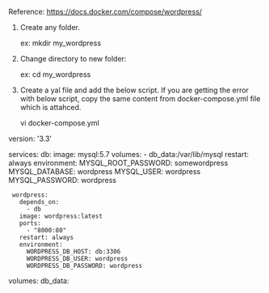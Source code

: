 Reference: https://docs.docker.com/compose/wordpress/

1. Create any folder. 

      ex: mkdir my_wordpress

2. Change directory to new folder: 

      ex: cd my_wordpress
      
3. Create a yal file and add the below script. If you are getting the error with below script, copy the same content from docker-compose.yml file which is attahced.

      vi docker-compose.yml

  version: '3.3'

  services:
     db:
       image: mysql:5.7
       volumes:
         - db_data:/var/lib/mysql
       restart: always
       environment:
         MYSQL_ROOT_PASSWORD: somewordpress
         MYSQL_DATABASE: wordpress
         MYSQL_USER: wordpress
         MYSQL_PASSWORD: wordpress

     wordpress:
       depends_on:
         - db
       image: wordpress:latest
       ports:
         - "8000:80"
       restart: always
       environment:
         WORDPRESS_DB_HOST: db:3306
         WORDPRESS_DB_USER: wordpress
         WORDPRESS_DB_PASSWORD: wordpress
  volumes:
      db_data:
